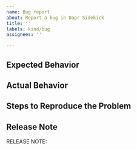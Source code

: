 ```yaml
---
name: Bug report
about: Report a bug in Dapr Sidekick
title: ''
labels: kind/bug
assignees: ''

---
```

## Expected Behavior

<!-- Briefly describe what you expect to happen -->

## Actual Behavior

<!-- Briefly describe what is actually happening -->

## Steps to Reproduce the Problem

<!-- How can a maintainer reproduce this issue (be detailed) -->

## Release Note
<!-- How should the fix for this issue be communicated in our release notes? It can be populated later. -->
<!-- Keep it as a single line. Examples: -->

<!-- RELEASE NOTE: **ADD** New feature in Dapr Sidekick. -->
<!-- RELEASE NOTE: **FIX** Bug in Dapr process manager. -->
<!-- RELEASE NOTE: **UPDATE** Package library reference. -->

RELEASE NOTE:
